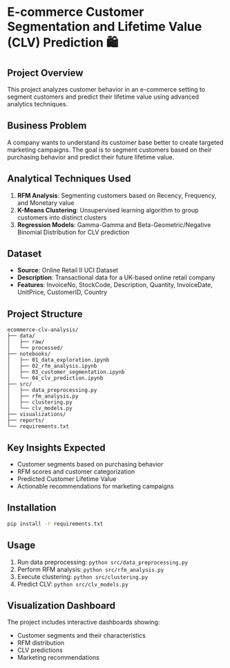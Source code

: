 # E-commerce Customer Segmentation and Lifetime Value (CLV) Prediction 🛍️

## Project Overview
This project analyzes customer behavior in an e-commerce setting to segment customers and predict their lifetime value using advanced analytics techniques.

## Business Problem
A company wants to understand its customer base better to create targeted marketing campaigns. The goal is to segment customers based on their purchasing behavior and predict their future lifetime value.

## Analytical Techniques Used
1. **RFM Analysis**: Segmenting customers based on Recency, Frequency, and Monetary value
2. **K-Means Clustering**: Unsupervised learning algorithm to group customers into distinct clusters
3. **Regression Models**: Gamma-Gamma and Beta-Geometric/Negative Binomial Distribution for CLV prediction

## Dataset
- **Source**: Online Retail II UCI Dataset
- **Description**: Transactional data for a UK-based online retail company
- **Features**: InvoiceNo, StockCode, Description, Quantity, InvoiceDate, UnitPrice, CustomerID, Country

## Project Structure
```
ecommerce-clv-analysis/
├── data/
│   ├── raw/
│   └── processed/
├── notebooks/
│   ├── 01_data_exploration.ipynb
│   ├── 02_rfm_analysis.ipynb
│   ├── 03_customer_segmentation.ipynb
│   └── 04_clv_prediction.ipynb
├── src/
│   ├── data_preprocessing.py
│   ├── rfm_analysis.py
│   ├── clustering.py
│   └── clv_models.py
├── visualizations/
├── reports/
└── requirements.txt
```

## Key Insights Expected
- Customer segments based on purchasing behavior
- RFM scores and customer categorization
- Predicted Customer Lifetime Value
- Actionable recommendations for marketing campaigns

## Installation
```bash
pip install -r requirements.txt
```

## Usage
1. Run data preprocessing: `python src/data_preprocessing.py`
2. Perform RFM analysis: `python src/rfm_analysis.py`
3. Execute clustering: `python src/clustering.py`
4. Predict CLV: `python src/clv_models.py`

## Visualization Dashboard
The project includes interactive dashboards showing:
- Customer segments and their characteristics
- RFM distribution
- CLV predictions
- Marketing recommendations